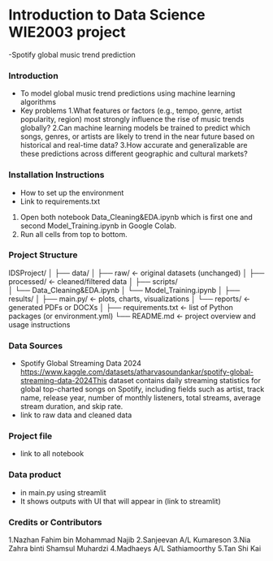 # Introduction to Data Science WIE2003 project
-Spotify global music trend prediction
### Introduction
- To model global music trend predictions using machine learning algorithms
- Key problems 
1.What features or factors (e.g., tempo, genre, artist popularity, region) most strongly influence the rise of music trends globally?
2.Can machine learning models be trained to predict which songs, genres, or artists are likely to trend in the near future based on historical and real-time data?
3.How accurate and generalizable are these predictions across different geographic and cultural markets?


### Installation Instructions
- How to set up the environment
- Link to requirements.txt
1. Open both notebook Data_Cleaning&EDA.ipynb which is first one and second Model_Training.ipynb in Google Colab.
2. Run all cells from top to bottom.
  

### Project Structure
IDSProject/
│
├── data/
│   ├── raw/                  ← original datasets (unchanged)
│   ├── processed/            ← cleaned/filtered data
│
├── scripts/            
│   └──  Data_Cleaning&EDA.ipynb
│   └── Model_Training.ipynb
│ 
├── results/
│   ├── main.py/              ← plots, charts, visualizations
│   └── reports/              ← generated PDFs or DOCXs
│
├── requirements.txt          ← list of Python packages (or environment.yml)
└── README.md                 ← project overview and usage instructions


### Data Sources
- Spotify Global Streaming Data 2024
https://www.kaggle.com/datasets/atharvasoundankar/spotify-global-streaming-data-2024This dataset contains daily streaming statistics for global top-charted songs on Spotify, including fields such as artist, track name, release year, number of monthly listeners, total streams, average stream duration, and skip rate.
- link to raw data and cleaned data


### Project file
- link to all notebook 


### Data product
- in main.py using streamlit 
- It shows outputs with UI that will appear in (link to streamlit)


### Credits or Contributors
1.Nazhan Fahim bin Mohammad Najib
2.Sanjeevan A/L Kumareson
3.Nia Zahra binti Shamsul Muhardzi
4.Madhaeys A/L Sathiamoorthy
5.Tan Shi Kai


